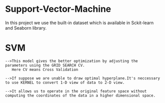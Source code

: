# Support-Vector-Machine

In this project we use the built-in dataset which is available in Sckit-learn and Seaborn library.

 # SVM
 
    -->This model gives the better optimization by adjusting the parameters using the GRID SEARCH CV.
       Here CV means Cross Validation
       
    -->If suppose we are unable to draw optimal hyperplane.It's neccessary to use KERNEL to convert 1-D view of data to 2-D view.
    
    -->It allows us to operate in the original feature space without computing the coordinates of the data in a higher dimensional space.
